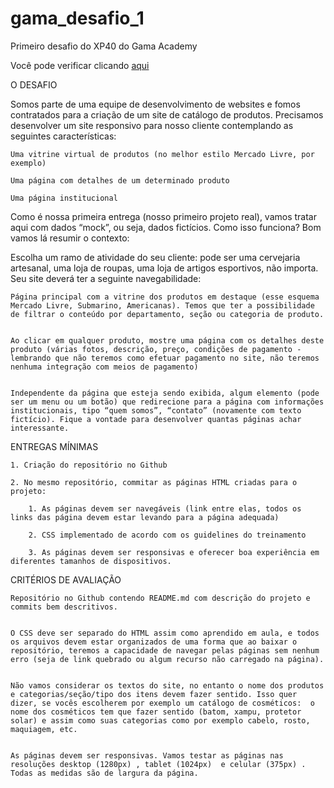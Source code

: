 # gama_desafio_1
Primeiro desafio do XP40 do Gama Academy


Você pode verificar clicando <a href="https://raphaelmicucci.github.io/gama-desafio-1/">aqui</a>


O DESAFIO


Somos parte de uma equipe de desenvolvimento de websites e fomos contratados para a criação de um site de catálogo de produtos. Precisamos desenvolver um site responsivo para nosso cliente contemplando as seguintes características:

    Uma vitrine virtual de produtos (no melhor estilo Mercado Livre, por exemplo)

    Uma página com detalhes de um determinado produto

    Uma página institucional


Como é nossa primeira entrega (nosso primeiro projeto real), vamos tratar aqui com dados “mock”, ou seja, dados fictícios. Como isso funciona? Bom vamos lá resumir o contexto:

Escolha um ramo de atividade do seu cliente: pode ser uma cervejaria artesanal, uma loja de roupas, uma loja de artigos esportivos, não importa. Seu site deverá ter a seguinte navegabilidade:

    Página principal com a vitrine dos produtos em destaque (esse esquema Mercado Livre, Submarino, Americanas). Temos que ter a possibilidade de filtrar o conteúdo por departamento, seção ou categoria de produto.


    Ao clicar em qualquer produto, mostre uma página com os detalhes deste produto (várias fotos, descrição, preço, condições de pagamento - lembrando que não teremos como efetuar pagamento no site, não teremos nenhuma integração com meios de pagamento)


    Independente da página que esteja sendo exibida, algum elemento (pode ser um menu ou um botão) que redirecione para a página com informações institucionais, tipo “quem somos”, “contato” (novamente com texto fictício). Fique a vontade para desenvolver quantas páginas achar interessante.


 ENTREGAS MÍNIMAS
 

    1. Criação do repositório no Github 

    2. No mesmo repositório, commitar as páginas HTML criadas para o projeto:

        1. As páginas devem ser navegáveis (link entre elas, todos os links das página devem estar levando para a página adequada)

        2. CSS implementado de acordo com os guidelines do treinamento

        3. As páginas devem ser responsivas e oferecer boa experiência em diferentes tamanhos de dispositivos.



CRITÉRIOS DE AVALIAÇÃO

    Repositório no Github contendo README.md com descrição do projeto e commits bem descritivos.


    O CSS deve ser separado do HTML assim como aprendido em aula, e todos os arquivos devem estar organizados de uma forma que ao baixar o repositório, teremos a capacidade de navegar pelas páginas sem nenhum erro (seja de link quebrado ou algum recurso não carregado na página).


    Não vamos considerar os textos do site, no entanto o nome dos produtos e categorias/seção/tipo dos itens devem fazer sentido. Isso quer dizer, se vocês escolherem por exemplo um catálogo de cosméticos:  o nome dos cosméticos tem que fazer sentido (batom, xampu, protetor solar) e assim como suas categorias como por exemplo cabelo, rosto, maquiagem, etc.


    As páginas devem ser responsivas. Vamos testar as páginas nas resoluções desktop (1280px) , tablet (1024px)  e celular (375px) . Todas as medidas são de largura da página. 